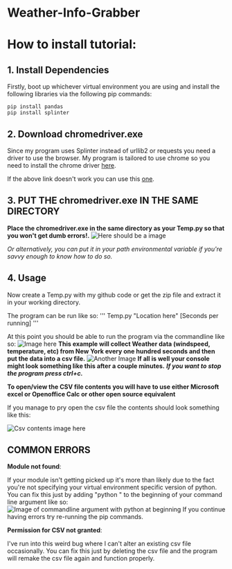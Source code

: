 # Weather-Info-Grabber
# How to install tutorial:

## 1. Install Dependencies
Firstly, boot up whichever virtual environment you are using and install the following libraries via the following pip commands:
```
pip install pandas
pip install splinter
```

## 2. Download chromedriver.exe

Since my program uses Splinter instead of urllib2 or requests you need a driver to use the browser.
My program is tailored to use chrome so you need to install the chrome driver [here](https://chromedriver.storage.googleapis.com/2.33/chromedriver_win32.zip).

If the above link doesn't work you can use this [one](https://chromedriver.storage.googleapis.com/index.html?path=2.33/).

## 3. PUT THE chromedriver.exe IN THE SAME DIRECTORY

**Place the chromedriver.exe in the same directory as your Temp.py so that you won't get dumb errors!.**
![Here should be a image](https://github.com/MilanDonhowe/Weather-Info-Grabber/blob/master/Images/samedirectroy.png)

*Or alternatively, you can put it in your path environmental variable if you're savvy enough to know how to do so.*

## 4. Usage

Now create a Temp.py with my github code or get the zip file and extract it in your working directory.

The program can be run like so: 
'''
Temp.py "Location here" [Seconds per running]
'''

At this point you should be able to run the program via the commandline like so:
![Image here](https://github.com/MilanDonhowe/Weather-Info-Grabber/blob/master/Images/Codeee.PNG)
**This example will collect Weather data (windspeed, temperature, etc) from New York every one hundred seconds and then put the data into a csv file.**
![Another Image](https://github.com/MilanDonhowe/Weather-Info-Grabber/blob/master/Images/Working.PNG)
**If all is well your console might look something like this after a couple minutes.**
***If you want to stop the program press ctrl+c.***

**To open/view the CSV file contents you will have to use either Microsoft excel or Openoffice Calc or other open source equivalent**

If you manage to pry open the csv file the contents should look something like this: 

![Csv contents image here](https://github.com/MilanDonhowe/Weather-Info-Grabber/blob/master/Images/Coolio.PNG)

## COMMON ERRORS

**Module not found**:

If your module isn't getting picked up it's more than likely due to the fact you're not specifying your virtual environment specific version of python.  You can fix this just by adding "python " to the beginning of your command line argument like so:
![Image of commandline argument with python at beginning](https://github.com/MilanDonhowe/Weather-Info-Grabber/blob/master/Images/Sweettt.PNG)
If you continue having errors try re-running the pip commands.
 
**Permission for CSV not granted**:

I've run into this weird bug where I can't alter an existing csv file occasionally.  You can fix this just by deleting the csv file and the program will remake the csv file again and function properly.
 



